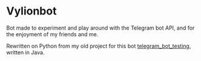 # Vylionbot

Bot made to experiment and play around with the Telegram bot API, and for the enjoyment of my friends and me.

Rewritten on Python from my old project for this bot [telegram_bot_testing](https://gitlab.com/vylion/telegram_bot_testing), written in Java.

